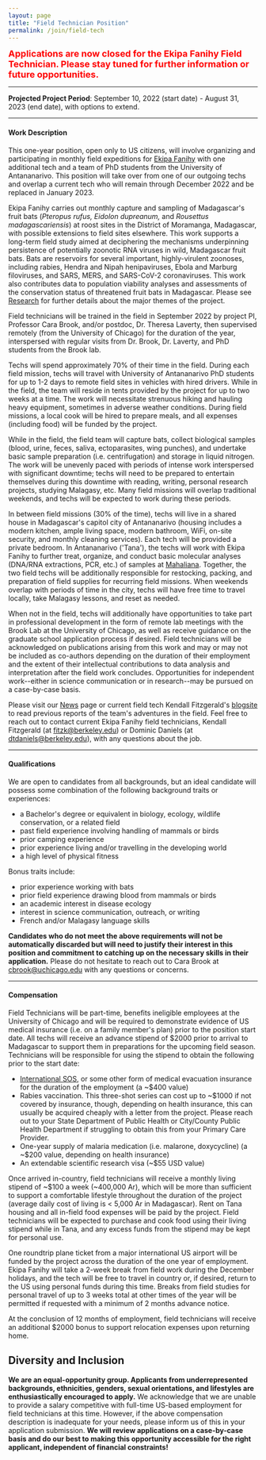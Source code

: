 ```yaml
---
layout: page
title: "Field Technician Position"
permalink: /join/field-tech
---
```


<font size="4">

<p1 style="color:Red;font-weight: bold">Applications are now closed for the Ekipa Fanihy Field Technician. Please stay tuned for further information or future opportunities. </p1>
</font>

---

**Projected Project Period**: September 10, 2022 (start date) - August 31, 2023 (end date), with options to extend. 

---

#### **Work Description**

This one-year position, open only to US citizens, will involve organizing and participating in monthly field expeditions for [Ekipa Fanihy](/team) with one additional tech and a team of PhD students from the University of Antananarivo. This position will take over from one of our outgoing techs and overlap a current tech who will remain through December 2022 and be replaced in January 2023. 

Ekipa Fanihy carries out monthly capture and sampling of Madagascar's fruit bats (*Pteropus rufus,* *Eidolon dupreanum,* and *Rousettus madagascariensis*) at roost sites in the District of Moramanga, Madagascar, with possible extensions to field sites elsewhere. This work supports a long-term field study aimed at deciphering the mechanisms underpinning persistence of potentially zoonotic RNA viruses in wild, Madagascar fruit bats. Bats are reservoirs for several important, highly-virulent zoonoses, including rabies, Hendra and Nipah henipaviruses, Ebola and Marburg filoviruses, and SARS, MERS, and SARS-CoV-2 coronaviruses. This work also contributes data to population viability analyses and assessments of the conservation status of threatened fruit bats in Madagascar. Please see [Research](/research_interests) for further details about the major themes of the project.

Field technicians will be trained in the field in September 2022 by project PI, Professor Cara Brook, and/or postdoc, Dr. Theresa Laverty, then supervised remotely (from the University of Chicago) for the duration of the year, interspersed with regular visits from Dr. Brook, Dr. Laverty, and PhD students from the Brook lab.

Techs will spend approximately 70% of their time in the field. During each field mission, techs will travel with University of Antananarivo PhD students for up to 1-2 days to remote field sites in vehicles with hired drivers. While in the field, the team will reside in tents provided by the project for up to two weeks at a time. The work will necessitate strenuous hiking and hauling heavy equipment, sometimes in adverse weather conditions. During field missions, a local cook will be hired to prepare meals, and all expenses (including food) will be funded by the project.  

While in the field, the field team will capture bats, collect biological samples (blood, urine, feces, saliva, ectoparasites, wing punches), and undertake basic sample preparation (i.e. centrifugation) and storage in liquid nitrogen. The work will be unevenly paced with periods of intense work interspersed with significant downtime; techs will need to be prepared to entertain themselves during this downtime with reading, writing, personal research projects, studying Malagasy, etc. Many field missions will overlap traditional weekends, and techs will be expected to work during these periods.

In between field missions (30% of the time), techs will live in a shared house in Madagascar's capitol city of Antananarivo (housing includes a modern kitchen, ample living space, modern bathroom, WiFi, on-site security, and monthly cleaning services). Each tech will be provided a private bedroom. In Antananarivo ('Tana'), the techs will work with Ekipa Fanihy to further treat, organize, and conduct basic molecular analyses (DNA/RNA extractions, PCR, etc.) of samples at [Mahaliana](https://www.mahaliana.org/). Together, the two field techs will be additionally responsible for restocking, packing, and preparation of field supplies for recurring field missions. When weekends overlap with periods of time in the city, techs will have free time to travel locally, take Malagasy lessons, and reset as needed.

When not in the field, techs will additionally have opportunities to take part in professional development in the form of remote lab meetings with the Brook Lab at the University of Chicago, as well as receive guidance on the graduate school application process if desired. Field technicians will be acknowledged on publications arising from this work and may or may not be included as co-authors depending on the duration of their employment and the extent of their intellectual contributions to data analysis and interpretation after the field work concludes. Opportunities for independent work--either in science communication or in research--may be pursued on a case-by-case basis. 

Please visit our [News](/news) page or current field tech Kendall Fitzgerald's [blogsite](https://fitzgeraldmadagascar.wordpress.com/) to read previous reports of the team's adventures in the field. Feel free to reach out to contact current Ekipa Fanihy field technicians, Kendall Fitzgerald (at [fitzk@berkeley.edu](mailto:fitzk@berkeley.edu)) or Dominic Daniels (at [dtdaniels@berkeley.edu](mailto:dtdaniels@berkeley.edu)), with any questions about the job.

---

#### **Qualifications**

We are open to candidates from all backgrounds, but an ideal candidate will possess some combination of the following background traits or experiences:

* a Bachelor's degree or equivalent in biology, ecology, wildlife conservation, or a related field
* past field experience involving handling of mammals or birds
* prior camping experience
* prior experience living and/or travelling in the developing world
* a high level of physical fitness

Bonus traits include:

* prior experience working with bats
* prior field experience drawing blood from mammals or birds
* an academic interest in disease ecology
* interest in science communication, outreach, or writing
* French and/or Malagasy language skills

**Candidates who do not meet the above requirements will not be automatically discarded but will need to justify their interest in this position and commitment to catching up on the necessary skills in their application.** Please do not hesitate to reach out to Cara Brook at [cbrook@uchicago.edu](mailto:cbrook@uchicago.edu) with any questions or concerns.

---

#### **Compensation**

Field Technicians will be part-time, benefits ineligible employees at the University of Chicago and will be required to demonstrate evidence of US medical insurance (i.e. on a family member's plan) prior to the position start date. All techs will receive an advance stipend of $2000 prior to arrival to Madagascar to support them in preparations for the upcoming field season. Technicians will be responsible for using the stipend to obtain the following prior to the start date:

- [International SOS](https://www.internationalsos.com/), or some other form of medical evacuation insurance for the duration of the employment (a ~$400 value)
- Rabies vaccination. This three-shot series can cost up to ~$1000 if not covered by insurance, though, depending on health insurance, this can usually be acquired cheaply with a letter from the project. Please reach out to your State Department of Public Health or City/County Public Health Department if struggling to obtain this from your Primary Care Provider.
- One-year supply of malaria medication (i.e. malarone, doxycycline) (a ~$200 value, depending on health insurance)
- An extendable scientific research visa (~$55 USD value)

Once arrived in-country, field technicians will receive a monthly living stipend of ~$100 a week (~400,000 Ar), which will be more than sufficient to support a comfortable lifestyle throughout the duration of the project (average daily cost of living is < 5,000 Ar in Madagascar). Rent on Tana housing and all in-field food expenses will be paid by the project. Field technicians will be expected to purchase and cook food using their living stipend while in Tana, and any excess funds from the stipend may be kept for personal use. 

One roundtrip plane ticket from a major international US airport will be funded by the project across the duration of the one year of employment. Ekipa Fanihy will take a 2-week break from field work during the December holidays, and the tech will be free to travel in country or, if desired, return to the US using personal funds during this time. Breaks from field studies for personal travel of up to 3 weeks total at other times of the year will be permitted if requested with a minimum of 2 months advance notice.

At the conclusion of 12 months of employment, field technicians will receive an additional $2000 bonus to support relocation expenses upon returning home.


## **Diversity and Inclusion**

**We are an equal-opportunity group. Applicants from underrepresented backgrounds, ethnicities, genders, sexual orientations, and lifestyles are enthusiastically encouraged to apply.** We acknowledge that we are unable to provide a salary competitive with full-time US-based employment for field technicians at this time. However, if the above compensation description is inadequate for your needs, please inform us of this in your application submission. **We will review applications on a case-by-case basis and do our best to making this opportunity accessible for the right applicant, independent of financial constraints!**
